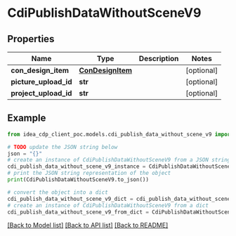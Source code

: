 # CdiPublishDataWithoutSceneV9


## Properties

Name | Type | Description | Notes
------------ | ------------- | ------------- | -------------
**con_design_item** | [**ConDesignItem**](ConDesignItem.md) |  | [optional] 
**picture_upload_id** | **str** |  | [optional] 
**project_upload_id** | **str** |  | [optional] 

## Example

```python
from idea_cdp_client_poc.models.cdi_publish_data_without_scene_v9 import CdiPublishDataWithoutSceneV9

# TODO update the JSON string below
json = "{}"
# create an instance of CdiPublishDataWithoutSceneV9 from a JSON string
cdi_publish_data_without_scene_v9_instance = CdiPublishDataWithoutSceneV9.from_json(json)
# print the JSON string representation of the object
print(CdiPublishDataWithoutSceneV9.to_json())

# convert the object into a dict
cdi_publish_data_without_scene_v9_dict = cdi_publish_data_without_scene_v9_instance.to_dict()
# create an instance of CdiPublishDataWithoutSceneV9 from a dict
cdi_publish_data_without_scene_v9_from_dict = CdiPublishDataWithoutSceneV9.from_dict(cdi_publish_data_without_scene_v9_dict)
```
[[Back to Model list]](../README.md#documentation-for-models) [[Back to API list]](../README.md#documentation-for-api-endpoints) [[Back to README]](../README.md)


